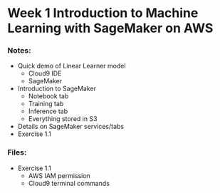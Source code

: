 # Week 1 Introduction to Machine Learning with SageMaker on AWS

### Notes: 
* Quick demo of Linear Learner model 
  - Cloud9 IDE
  - SageMaker
* Introduction to SageMaker
  - Notebook tab
  - Training tab
  - Inference tab
  - Everything stored in S3
* Details on SageMaker services/tabs
* Exercise 1.1

### Files:
* Exercise 1.1 
    - AWS IAM permission
    - Cloud9 terminal commands
